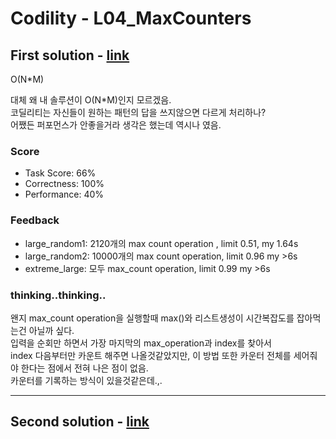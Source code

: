 # Codility - L04_MaxCounters

## First solution - [link](https://app.codility.com/demo/results/trainingMD6R6J-DB9/)

O(N*M)

대체 왜 내 솔루션이 O(N*M)인지 모르겠음.
<br>
코딜리티는 자신들이 원하는 패턴의 답을 쓰지않으면 다르게 처리하나?
<br>
어쨌든 퍼포먼스가 안좋을거라 생각은 했는데 역시나 였음.

### Score

- Task Score: 66%
- Correctness: 100%
- Performance: 40%

### Feedback

- large_random1: 2120개의 max count  operation , limit 0.51, my 1.64s
- large_random2: 10000개의 max count operation, limit 0.96 my >6s
- extreme_large: 모두 max_count operation, limit 0.99 my >6s

### thinking..thinking..

왠지 max_count operation을 실행할때 max()와 리스트생성이 시간복잡도를 잡아먹는건 아닐까 싶다.
<br>
입력을 순회만 하면서 가장 마지막의 max_operation과 index를 찾아서
<br>
index 다음부터만 카운트 해주면 나올것같았지만, 이 방법 또한 카운터 전체를 세어줘야 한다는 점에서 전혀 나은 점이 없음.
<br>
카운터를 기록하는 방식이 있을것같은데.,.


---
## Second solution - [link]()